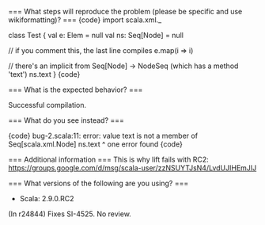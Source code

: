 === What steps will reproduce the problem (please be specific and use wikiformatting)? ===
{code}
import scala.xml._

class Test {
  val e: Elem = null
  val ns: Seq[Node] = null

  // if you comment this, the last line compiles
  e.map(i => i)
  
  // there's an implicit from Seq[Node] -> NodeSeq (which has a method 'text')
  ns.text
}
{code} 


=== What is the expected behavior? ===

Successful compilation.


=== What do you see instead? ===

{code}
bug-2.scala:11: error: value text is not a member of Seq[scala.xml.Node]
  ns.text
     ^
one error found
{code}

=== Additional information ===
This is why lift fails with RC2:
https://groups.google.com/d/msg/scala-user/zzNSUYTJsN4/LvdUJIHEmJIJ


=== What versions of the following are you using? ===
  - Scala: 2.9.0.RC2

(In r24844) Fixes SI-4525. No review.
